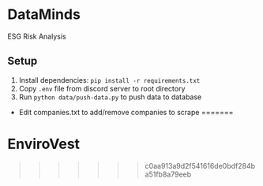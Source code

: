 # DataMinds
ESG Risk Analysis

## Setup

1. Install dependencies: `pip install -r requirements.txt`
2. Copy `.env` file from discord server to root directory
3. Run `python data/push-data.py` to push data to database

* Edit companies.txt to add/remove companies to scrape
=======
# EnviroVest
>>>>>>> c0aa913a9d2f541616de0bdf284ba51fb8a79eeb

